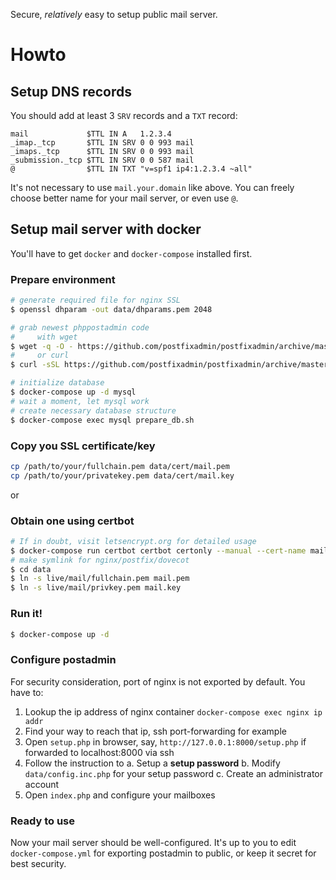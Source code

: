 Secure, *relatively* easy to setup public mail server.

# Howto

## Setup DNS records

You should add at least 3 `SRV` records and a `TXT` record:

```dns
mail             $TTL IN A   1.2.3.4
_imap._tcp       $TTL IN SRV 0 0 993 mail
_imaps._tcp      $TTL IN SRV 0 0 993 mail
_submission._tcp $TTL IN SRV 0 0 587 mail
@                $TTL IN TXT "v=spf1 ip4:1.2.3.4 ~all"
```

It's not necessary to use `mail.your.domain` like above. You can freely choose better name for your mail server, or even use `@`.

## Setup mail server with docker

You'll have to get `docker` and `docker-compose` installed first.

### Prepare environment

```sh
# generate required file for nginx SSL
$ openssl dhparam -out data/dhparams.pem 2048

# grab newest phppostadmin code
#     with wget
$ wget -q -O - https://github.com/postfixadmin/postfixadmin/archive/master.tar.gz | tar zxf - --strip-component 1 -C data/postadmin
#     or curl
$ curl -sSL https://github.com/postfixadmin/postfixadmin/archive/master.tar.gz | tar zxf - --strip-component 1 -C data/postadmin

# initialize database
$ docker-compose up -d mysql
# wait a moment, let mysql work
# create necessary database structure
$ docker-compose exec mysql prepare_db.sh
```

### Copy you SSL certificate/key

```sh
cp /path/to/your/fullchain.pem data/cert/mail.pem
cp /path/to/your/privatekey.pem data/cert/mail.key
```

or

### Obtain one using certbot

```sh
# If in doubt, visit letsencrypt.org for detailed usage
$ docker-compose run certbot certbot certonly --manual --cert-name mail
# make symlink for nginx/postfix/dovecot
$ cd data
$ ln -s live/mail/fullchain.pem mail.pem
$ ln -s live/mail/privkey.pem mail.key
```

### Run it!

```sh
$ docker-compose up -d
```

### Configure postadmin

For security consideration, port of nginx is not exported by default. You have to:

1. Lookup the ip address of nginx container `docker-compose exec nginx ip addr`
2. Find your way to reach that ip, ssh port-forwarding for example
3. Open `setup.php` in browser, say, `http://127.0.0.1:8000/setup.php` if forwarded to localhost:8000 via ssh
4. Follow the instruction to
   a. Setup a **setup password**
   b. Modify `data/config.inc.php` for your setup password
   c. Create an administrator account
5. Open `index.php` and configure your mailboxes

### Ready to use

Now your mail server should be well-configured. It's up to you to edit `docker-compose.yml` for exporting postadmin to public, or keep it secret for best security.
